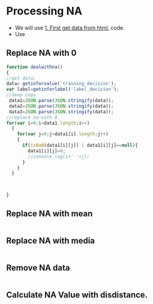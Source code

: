 # Processing NA
* We will use [1. First get data from html.](getdata.md) code.
* Use 

## Replace NA with 0
```js
function dealwithna()
{
//get data;
data= getinforvalue('training_decision');
var label=getinforlabel('label_decision');
//deep copy
 data1=JSON.parse(JSON.stringify(data));
 data2=JSON.parse(JSON.stringify(data));
 data3=JSON.parse(JSON.stringify(data));
//replace na with 0.
for(var i=0;i<data1.length;i++)
  {
    for(var j=0;j<data1[i].length;j++)
    {
      if(isNaN(data1[i][j]) | data1[i][j]==null){
        data1[i][j]=0;
        //console.log(i+' '+j);
      }
    }
  }
  


}

```

## Replace NA with mean
```js

```

## Replace NA with media
```js

```

## Remove NA data
```js

```

## Calculate NA Value with disdistance.
```js

```



